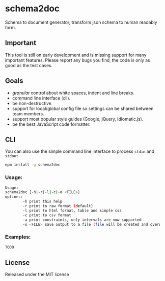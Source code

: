 # schema2doc

Schema to document generator, transform json schema to human readably form.

## Important

This tool is still on early development and is missing support for many
important features. Please report any bugs you find, the code is only as good
as the test cases.

## Goals

 - *granular* control about white spaces, indent and line breaks.
 - command line interface (cli).
 - be non-destructive.
 - support for local/global config file so settings can be shared between team
   members.
 - support most popular style guides (Google, jQuery, Idiomatic.js).
 - be the best JavaScript code formatter.

## CLI

You can also use the simple command line interface to process `stdin` and
`stdout`

```sh
npm install -g schema2doc
```

### Usage:

````sh
Usage:
schema2doc [-h|-r|-l|-c|-o <FILE>]
options:
        -h print this help
        -r print to raw format (default)
        -l print to html format, table and simple css
        -c print to csv format
        -a print constraints, only intervals are now supported
        -o <FILE> save output to a file (file will be created and overwritten)
````

### Examples:

```sh
TODO
```
## License

Released under the MIT license


